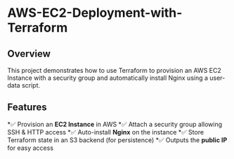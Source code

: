 # AWS-EC2-Deployment-with-Terraform

## Overview 
This project demonstrates how to use Terraform to provision an AWS EC2 Instance with a security group and automatically install Nginx using a user-data script. 

## Features 
*:white_check_mark: Provision an **EC2 Instance** in AWS 
*:white_check_mark: Attach a security group allowing SSH & HTTP access 
*:white_check_mark: Auto-install **Nginx** on the instance
*:white_check_mark: Store Terraform state in an S3 backend (for persistence) 
*:white_check_mark: Outputs the **public IP** for easy access
